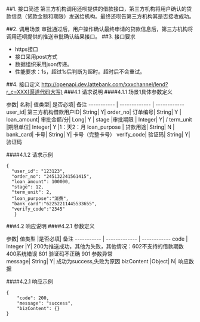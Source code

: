 ##1. 接口简述
第三方机构调用还呗提供的借款接口，第三方机构将用户确认的贷款信息（贷款金额和期限）发送给机构。最终还呗告第三方机构其是否接收成功。



##2. 调用场景
审批通过后，用户操作确认最终申请的贷款信息后，第三方机构将调用还呗提供的推送审批确认结果接口。
##3. 接口要求
* https接口
* 接口采用post方式
* 数据组织采用json传递。
* 性能要求：1s，超过1s后判断为超时。超时后不会重试。

##4. 接口定义
http://openapi.dev.lattebank.com/xxxchannel/lend?r_c=XXX(渠道代码大写)
###4.1 请求说明
####4.1.1 场景1具体参数定义

参数|  名称|  值类型| 是否必填|  备注
----------- | ------------- | ------------
user_id| 第三方机构借款用户ID|  String|  Y|
order_no|  订单编号|  String|  Y |
loan_amount| 审批金额/分|  Long|  Y |
stage |审批期限 | Integer| Y| /
term_unit |期限单位|  Integer| Y |1：天2：月
loan_purpose | 贷款用途|  String|  N |
bank_card| 卡号|  String|  Y| 卡号（完整卡号）
verify_code| 验证码| String|  Y| 验证码

####4.1.2 请求示例
```
{
  "user_id": "123123",
  "order_no": "245132241561415",
  "loan_amount": 100000,
  "stage": 12,
  "term_unit": 2,
  "loan_purpose":"消费",
  "bank_card":"62252211445533655",
  "verify_code":"2345"
   }
```
###4.2 响应说明
####4.2.1 参数定义

参数|   值类型 |是否必填|  备注
----------- | ------------- | ------------
code | Integer |Y| 200为推送成功，其他为失败，其他情况：602不支持的借款期数 400系统错误 801 验证码不正确 901 参数异常  
message| String|  Y| 成功为success,失败为原因
bizContent |Object| N| 响应数据

####4.2.1 响应示例
```
{
    "code": 200,
    "message": "success",
    "bizContent": {}
}
```
